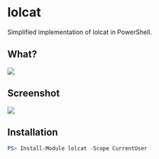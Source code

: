 # lolcat
Simplified implementation of lolcat in PowerShell.

## What?

![](http://i3.photobucket.com/albums/y83/SpaceGirl3900/LOLCat-Rainbow.jpg)

## Screenshot

![](https://github.com/andot/lolcat/raw/master/screenshot.png)

## Installation

```powershell
PS> Install-Module lolcat -Scope CurrentUser
```